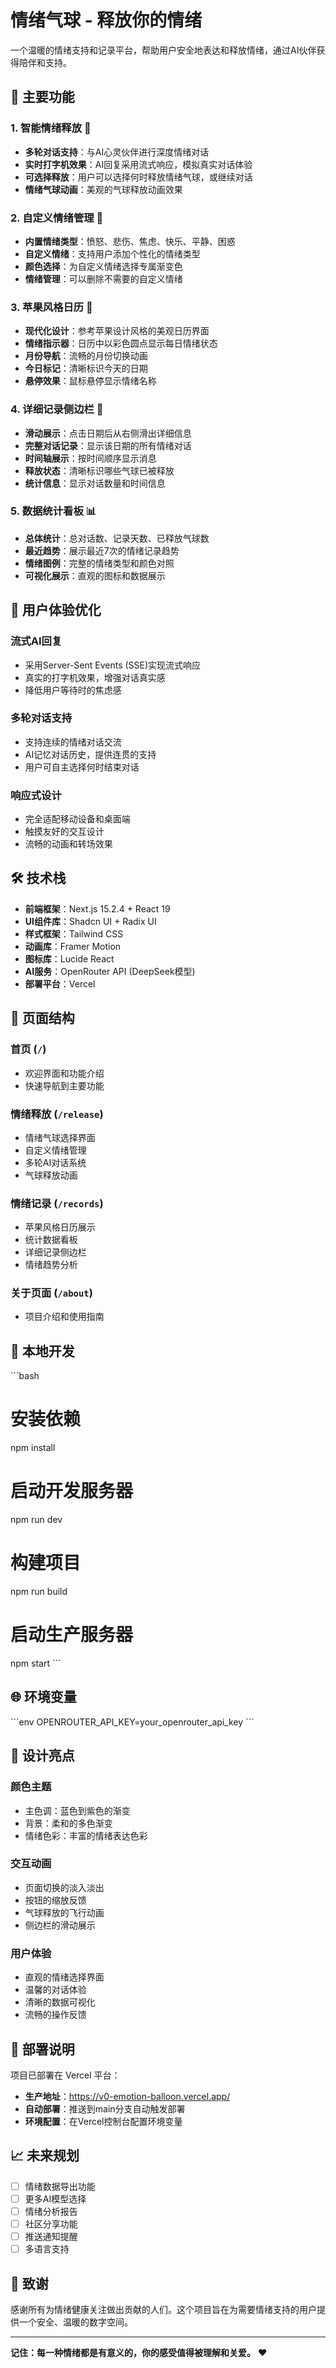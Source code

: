 # 情绪气球 - 释放你的情绪

一个温暖的情绪支持和记录平台，帮助用户安全地表达和释放情绪，通过AI伙伴获得陪伴和支持。

## 🌟 主要功能

### 1. 智能情绪释放 🎈

- **多轮对话支持**：与AI心灵伙伴进行深度情绪对话
- **实时打字机效果**：AI回复采用流式响应，模拟真实对话体验
- **可选择释放**：用户可以选择何时释放情绪气球，或继续对话
- **情绪气球动画**：美观的气球释放动画效果

### 2. 自定义情绪管理 🎨

- **内置情绪类型**：愤怒、悲伤、焦虑、快乐、平静、困惑
- **自定义情绪**：支持用户添加个性化的情绪类型
- **颜色选择**：为自定义情绪选择专属渐变色
- **情绪管理**：可以删除不需要的自定义情绪

### 3. 苹果风格日历 📅

- **现代化设计**：参考苹果设计风格的美观日历界面
- **情绪指示器**：日历中以彩色圆点显示每日情绪状态
- **月份导航**：流畅的月份切换动画
- **今日标记**：清晰标识今天的日期
- **悬停效果**：鼠标悬停显示情绪名称

### 4. 详细记录侧边栏 📝

- **滑动展示**：点击日期后从右侧滑出详细信息
- **完整对话记录**：显示该日期的所有情绪对话
- **时间轴展示**：按时间顺序显示消息
- **释放状态**：清晰标识哪些气球已被释放
- **统计信息**：显示对话数量和时间信息

### 5. 数据统计看板 📊

- **总体统计**：总对话数、记录天数、已释放气球数
- **最近趋势**：展示最近7次的情绪记录趋势
- **情绪图例**：完整的情绪类型和颜色对照
- **可视化展示**：直观的图标和数据展示

## 🎯 用户体验优化

### 流式AI回复

- 采用Server-Sent Events (SSE)实现流式响应
- 真实的打字机效果，增强对话真实感
- 降低用户等待时的焦虑感

### 多轮对话支持

- 支持连续的情绪对话交流
- AI记忆对话历史，提供连贯的支持
- 用户可自主选择何时结束对话

### 响应式设计

- 完全适配移动设备和桌面端
- 触摸友好的交互设计
- 流畅的动画和转场效果

## 🛠 技术栈

- **前端框架**：Next.js 15.2.4 + React 19
- **UI组件库**：Shadcn UI + Radix UI
- **样式框架**：Tailwind CSS
- **动画库**：Framer Motion
- **图标库**：Lucide React
- **AI服务**：OpenRouter API (DeepSeek模型)
- **部署平台**：Vercel

## 📱 页面结构

### 首页 (`/`)

- 欢迎界面和功能介绍
- 快速导航到主要功能

### 情绪释放 (`/release`)

- 情绪气球选择界面
- 自定义情绪管理
- 多轮AI对话系统
- 气球释放动画

### 情绪记录 (`/records`)

- 苹果风格日历展示
- 统计数据看板
- 详细记录侧边栏
- 情绪趋势分析

### 关于页面 (`/about`)

- 项目介绍和使用指南

## 🔧 本地开发

\`\`\`bash
# 安装依赖
npm install

# 启动开发服务器
npm run dev

# 构建项目
npm run build

# 启动生产服务器
npm start
\`\`\`

## 🌐 环境变量

\`\`\`env
OPENROUTER_API_KEY=your_openrouter_api_key
\`\`\`

## 🎨 设计亮点

### 颜色主题

- 主色调：蓝色到紫色的渐变
- 背景：柔和的多色渐变
- 情绪色彩：丰富的情绪表达色彩

### 交互动画

- 页面切换的淡入淡出
- 按钮的缩放反馈
- 气球释放的飞行动画
- 侧边栏的滑动展示

### 用户体验

- 直观的情绪选择界面
- 温馨的对话体验
- 清晰的数据可视化
- 流畅的操作反馈

## 🚀 部署说明

项目已部署在 Vercel 平台：

- **生产地址**：https://v0-emotion-balloon.vercel.app/
- **自动部署**：推送到main分支自动触发部署
- **环境配置**：在Vercel控制台配置环境变量

## 📈 未来规划

- [ ] 情绪数据导出功能
- [ ] 更多AI模型选择
- [ ] 情绪分析报告
- [ ] 社区分享功能
- [ ] 推送通知提醒
- [ ] 多语言支持

## 💝 致谢

感谢所有为情绪健康关注做出贡献的人们。这个项目旨在为需要情绪支持的用户提供一个安全、温暖的数字空间。

---

**记住：每一种情绪都是有意义的，你的感受值得被理解和关爱。** ❤️
